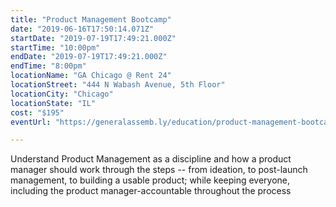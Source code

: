 ```yaml
---
title: "Product Management Bootcamp"
date: "2019-06-16T17:50:14.071Z"
startDate: "2019-07-19T17:49:21.000Z"
startTime: "10:00pm"
endDate: "2019-07-19T17:49:21.000Z"
endTime: "8:00pm"
locationName: "GA Chicago @ Rent 24"
locationStreet: "444 N Wabash Avenue, 5th Floor"
locationCity: "Chicago"
locationState: "IL"
cost: "$195"
eventUrl: "https://generalassemb.ly/education/product-management-bootcamp/chicago/78018"

---
```


Understand Product Management as a discipline and how a product manager should work through the steps -- from ideation, to post-launch management, to building a usable product; while keeping everyone, including the product manager-accountable throughout the process

